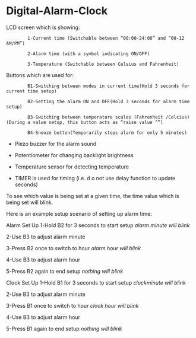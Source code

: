# Digital-Alarm-Clock
 LCD screen which is showing:

            1-Current time (Switchable between “00:00-24:00” and “00-12 AM/PM”)

            2-Alarm time (with a symbol indicating ON/OFF)

            3-Temperature (Switchable between Celsius and Fahrenheit)

Buttons which are used for:

            B1-Switching between modes in current time(Hold 3 seconds for current time setup)

            B2-Setting the alarm ON and OFF(Hold 3 seconds for alarm time setup)
            
            B3-Switching between temperature scales (Fahrenheit /Celcius)(During a value setup, this button acts as “raise value ^”)

            B4-Snooze button(Temporarily stops alarm for only 5 minutes)

- Piezo buzzer for the alarm sound

- Potentiometer for changing backlight brightness

- Temperature sensor for detecting temperature

- TIMER is used for timing (i.e. d
o not use delay function to update seconds)

 

To see which value is being set at a given time, the time value which is being set will blink.

Here is an example setup scenario of setting up alarm time:

Alarm Set Up
  1-Hold B2 for 3 seconds to start setup *alarm minute will blink*

  2-Use   B3 to adjust alarm minute

  3-Press B2 once to switch to hour *alarm hour will blink*

  4-Use   B3 to adjust alarm hour

  5-Press B2 again to end setup *nothing will blink*

Clock Set Up
  1-Hold B1 for 3 seconds to start setup *clockminute will blink*

  2-Use   B3 to adjust alarm minute

  3-Press B1 once to switch to hour *clock hour will blink*

  4-Use   B3 to adjust alarm hour

  5-Press B1 again to end setup *nothing will blink*


